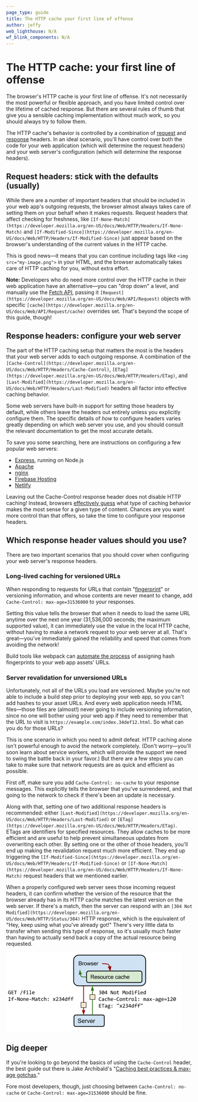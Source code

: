 ```yaml
---
page_type: guide
title: The HTTP cache your first line of offense
author: jeffy
web_lighthouse: N/A
wf_blink_components: N/A
---
```


# The HTTP cache: your first line of offense

The browser's HTTP cache is your first line of offense. It's not necessarily the
most powerful or flexible approach, and you have limited control over the
lifetime of cached response. But there are several rules of thumb that give you
a sensible caching implementation without much work, so you should always try to
follow them.

The HTTP cache's behavior is controlled by a combination of
[request](https://developer.mozilla.org/en-US/docs/Glossary/Request_header) and
[response](https://developer.mozilla.org/en-US/docs/Glossary/Response_header)
headers. In an ideal scenario, you'll have control over both the code for your
web application (which will determine the request headers) and your web server's
configuration (which will determine the response headers).

## Request headers: stick with the defaults (usually)

While there are a number of important headers that should be included in your
web app's outgoing requests, the browser almost always takes care of setting
them on your behalf when it makes requests. Request headers that affect checking
for freshness, like
`[If-None-Match](https://developer.mozilla.org/en-US/docs/Web/HTTP/Headers/If-None-Match)`
and
`[If-Modified-Since](https://developer.mozilla.org/en-US/docs/Web/HTTP/Headers/If-Modified-Since)`
just appear based on the browser's understanding of the current values in the
HTTP cache.

This is good news—it means that you can continue including tags like `<img
src="my-image.png">` in your HTML, and the browser  automatically takes care of
HTTP caching for you, without extra effort.

**Note:** Developers who do need more control over the HTTP cache in their web
application have an alternative—you can "drop down" a level, and manually use
the [Fetch API](https://developer.mozilla.org/en-US/docs/Web/API/Fetch_API),
passing it 
`[Request](https://developer.mozilla.org/en-US/docs/Web/API/Request)` objects
with specific
`[cache](https://developer.mozilla.org/en-US/docs/Web/API/Request/cache)`
overrides set. That's beyond the scope of this guide, though!

## Response headers: configure your web server

The part of the HTTP caching setup that matters the most is the headers that
your web server adds to each outgoing response. A combination of the
`[Cache-Control](https://developer.mozilla.org/en-US/docs/Web/HTTP/Headers/Cache-Control)`,
`[ETag](https://developer.mozilla.org/en-US/docs/Web/HTTP/Headers/ETag)`, and
`[Last-Modified](https://developer.mozilla.org/en-US/docs/Web/HTTP/Headers/Last-Modified)`
headers all factor into effective caching behavior.

Some web servers have built-in support for setting those headers by default,
while others leave the headers out entirely unless you explicitly configure
them. The specific details of _how_ to configure headers varies greatly
depending on which web server you use, and you should consult the relevant
documentation to get the most accurate details.

To save you some searching, here are instructions on configuring a few popular
web servers:

+  [Express](https://expressjs.com/en/api.html#express.static), running
    on Node.js
+  [Apache](https://httpd.apache.org/docs/2.4/caching.html)
+  [nginx](http://nginx.org/en/docs/http/ngx_http_headers_module.html)
+  [Firebase Hosting](https://firebase.google.com/docs/hosting/full-config)
+  [Netlify](https://www.netlify.com/blog/2017/02/23/better-living-through-caching/)

Leaving out the Cache-Control response header does not disable HTTP caching!
Instead, browsers
[effectively guess](https://www.mnot.net/blog/2017/03/16/browser-caching#heuristic-freshness)
what type of caching behavior makes the most sense for a given type of content.
Chances are you want more control than that offers, so take the time to
configure your response headers.

## Which response header values should you use?

There are two important scenarios that you should cover when configuring your
web server's response headers.

### Long-lived caching for versioned URLs

When responding to requests for URLs that contain
"[fingerprint](https://en.wikipedia.org/wiki/Fingerprint_(computing))" or
versioning information, and whose contents are never meant to change, add
`Cache-Control: max-age=31536000` to your responses.

Setting this value tells the browser that when it needs to load the same URL
anytime over the next one year (31,536,000 seconds; the maximum supported
value), it can immediately use the value in the local HTTP cache, without having
to make a network request to your web server at all. That's great—you've
immediately gained the reliability and speed that comes from avoiding the
network!

Build tools like webpack can
[automate the process](https://webpack.js.org/guides/caching/#output-filenames)
of assigning hash fingerprints to your web app assets' URLs.

### Server revalidation for unversioned URLs

Unfortunately, not all of the URLs you load are versioned. Maybe you're not able
to include a build step prior to deploying your web app, so you can't add hashes
to your asset URLs. And every web application needs HTML files—those files are
(almost!) never going to include versioning information, since no one will
bother using your web app if they need to remember that the URL to visit is
`https://example.com/index.34def12.html`. So what can you do for those URLs?

This is one scenario in which you need to admit defeat. HTTP caching alone isn't
powerful enough to avoid the network completely. (Don't worry—you'll soon learn
about service workers, which will provide the support we need to swing the
battle back in your favor.) But there are a few steps you can take to make sure
that network requests are as quick and efficient as possible.

First off, make sure you add `Cache-Control: no-cache` to your response
messages. This explicitly tells the browser that you've surrendered, and that
going to the network to check if there's been an update is necessary. 

Along with that, setting one of two additional response headers is recommended:
either
`[Last-Modified](https://developer.mozilla.org/en-US/docs/Web/HTTP/Headers/Last-Modified)`
or `[ETag](https://developer.mozilla.org/en-US/docs/Web/HTTP/Headers/ETag)`.
ETags are identifiers for specified resources. They allow caches to be more
efficient and are useful to help prevent simultaneous updates from overwriting
each other.  By setting one or the other of those headers, you'll end up making
the revalidation request much more efficient. They end up triggering the
`[If-Modified-Since](https://developer.mozilla.org/en-US/docs/Web/HTTP/Headers/If-Modified-Since)`
or
`[If-None-Match](https://developer.mozilla.org/en-US/docs/Web/HTTP/Headers/If-None-Match)`
request headers that we mentioned earlier.

When a properly configured web server sees those incoming request headers, it
can confirm whether the version of the resource that the browser already has in
its HTTP cache matches the latest version on the web server. If there's a match,
then the server can respond with an
`[304 Not Modified](https://developer.mozilla.org/en-US/docs/Web/HTTP/Status/304)`
HTTP response, which is the equivalent of "Hey, keep using what you've already
got!" There's very little data to transfer when sending this type of response,
so it's usually much faster than having to actually send back a copy of the
actual resource being requested.

![image](./http-cache.png)

## Dig deeper

If you're looking to go beyond the basics of using the `Cache-Control` header,
the best guide out there is Jake Archibald's
"[Caching best practices & max-age gotchas](https://jakearchibald.com/2016/caching-best-practices/)."

Fore most developers, though, just choosing between `Cache-Control: no-cache` or
`Cache-Control: max-age=31536000` should be fine.
